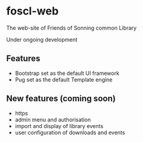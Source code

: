 # foscl-web

The web-site of Friends of Sonning common Library

Under ongoing development

## Features

  * Bootstrap set as the default UI framework
  * Pug set as the default Template engine
  
## New features (coming soon)
  
  * https
  * admin menu and authorisation
  * import and display of library events
  * user configuration of downloads and events

